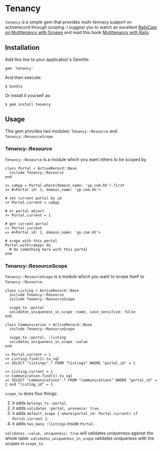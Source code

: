 # Tenancy

`tenancy` is a simple gem that provides multi-tennacy support on activerecord through scoping. I suggest you to watch an excellent [RailsCast on Multitenancy with Scopes](http://railscasts.com/episodes/388-multitenancy-with-scopes) and read this book [Multitenancy with Rails](https://leanpub.com/multi-tenancy-rails).


## Installation

Add this line to your application's Gemfile:

    gem 'tenancy'

And then execute:

    $ bundle

Or install it yourself as:

    $ gem install tenancy

## Usage

This gem provides two modules: `Tenancy::Resource` and `Tenancy::ResourceScope`. 

### Tenancy::Resource

`Tenancy::Resource` is a module which you want others to be scoped by.

    class Portal < ActiveRecord::Base
      include Tenancy::Resource
    end

    >> camyp = Portal.where(domain_name: 'yp.com.kh').first
    => #<Portal id: 1, domain_name: 'yp.com.kh'>

    # set current portal by id
    >> Portal.current = camyp

    # or portal object
    >> Portal.current = 1

    # get current portal
    >> Portal.current
    => #<Portal id: 1, domain_name: 'yp.com.kh'>

    # scope with this portal
    Portal.with(camyp) do
      # Do something here with this portal
    end

### Tenancy::ResourceScope

`Tenancy::ResourceScope` is a module which you want to scope itself to `Tenancy::Resource`.

    class Listing < ActiveRecord::Base
      include Tenancy::Resource
      include Tenancy::ResourceScope

      scope_to :portal
      validates_uniqueness_in_scope :name, case_sensitive: false
    end

    class Communication < ActiveRecord::Base
      include Tenancy::ResourceScope
      
      scope_to :portal, :listing
      validates_uniqueness_in_scope :value
    end

    >> Portal.current = 1
    >> Listing.find(1).to_sql
    => SELECT "listings".* FROM "listings" WHERE "portal_id" = 1

    >> Listing.current = 1
    >> Communication.find(1).to_sql
    => SELECT "communications".* FROM "communications" WHERE "portal_id" = 1 and "listing_id" = 1

`scope_to` does four things:
1. it adds `belongs_to :portal`.
2. it adds `validates :portal, presence: true`.
3. it adds `default_scope { where(portal_id: Portal.current) if Portal.current }`.
4. it adds `has_many :listings` inside `Portal`.

`validates :value, uniqueness: true` will validates uniqueness against the whole table. `validates_uniqueness_in_scope` validates uniqueness with the scopes in `scope_to`.